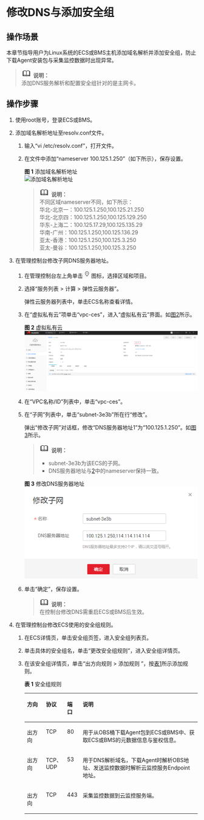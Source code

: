 # 修改DNS与添加安全组<a name="ZH-CN_TOPIC_0150354069"></a>

## 操作场景<a name="zh-cn_topic_0078544024_section10035481163223"></a>

本章节指导用户为Linux系统的ECS或BMS主机添加域名解析并添加安全组，防止下载Agent安装包与采集监控数据时出现异常。

>![](public_sys-resources/icon-note.gif) **说明：**   
>添加DNS服务解析和配置安全组针对的是主网卡。  

## 操作步骤<a name="zh-cn_topic_0078544024_section47827882164755"></a>

1.  使用root账号，登录ECS或BMS。
2.  <a name="zh-cn_topic_0078544024_li30189854165124"></a>添加域名解析地址至resolv.conf文件。
    1.  输入“vi /etc/resolv.conf”，打开文件。
    2.  在文件中添加“nameserver 100.125.1.250”（如下所示），保存设置。

        **图 1**  添加域名解析地址<a name="fig152111017228"></a>  
        ![](figures/添加域名解析地址.png "添加域名解析地址")

        >![](public_sys-resources/icon-note.gif) **说明：**   
        >不同区域nameserver不同，如下所示：  
        >华北-北京一：100.125.1.250,100.125.21.250  
        >华北-北京四：100.125.1.250,100.125.129.250  
        >华东-上海二：100.125.17.29,100.125.135.29  
        >华南-广州：100.125.1.250,100.125.136.29  
        >亚太-香港：100.125.1.250,100.125.3.250  
        >亚太-曼谷：100.125.1.250,100.125.3.250  


3.  在管理控制台修改子网DNS服务器地址。
    1.  在管理控制台左上角单击![](figures/icon-region.png)图标，选择区域和项目。
    2.  选择“服务列表 \> 计算 \> 弹性云服务器”。

        弹性云服务器列表中，单击ECS名称查看详情。

    3.  在“虚拟私有云”项单击“vpc-ces”，进入“虚拟私有云”界面。如[图2](#fig0772121318363)所示。

        **图 2**  虚拟私有云<a name="fig0772121318363"></a>  
        ![](figures/虚拟私有云.png "虚拟私有云")

    4.  在“VPC名称/ID”列表中，单击“vpc-ces”。
    5.  在“子网”列表中，单击“subnet-3e3b”所在行“修改”。

        弹出“修改子网”对话框，修改“DNS服务器地址1”为“100.125.1.250”。如[图3](#fig6241144284010)所示。

        >![](public_sys-resources/icon-note.gif) **说明：**   
        >-   subnet-3e3b为该ECS的子网。  
        >-   DNS服务器地址与[2](#zh-cn_topic_0078544024_li30189854165124)中的nameserver保持一致。  

        **图 3**  修改DNS服务器地址<a name="fig6241144284010"></a>  
        ![](figures/修改DNS服务器地址.png "修改DNS服务器地址")

    6.  单击“确定”，保存设置。

        >![](public_sys-resources/icon-note.gif) **说明：**   
        >在控制台修改DNS需重启ECS或BMS后生效。  


4.  在管理控制台修改ECS使用的安全组规则。
    1.  在ECS详情页，单击安全组页签，进入安全组列表页。
    2.  单击具体的安全组名，单击“更改安全组规则”，进入安全组详情页。
    3.  在该安全组详情页，单击“出方向规则 \> 添加规则 ”，按[表1](#table89472534275)所示添加规则。

        **表 1**  安全组规则

        <a name="table89472534275"></a>
        <table><thead align="left"><tr id="row12943453152710"><th class="cellrowborder" valign="top" width="11%" id="mcps1.2.5.1.1"><p id="p69421453152713"><a name="p69421453152713"></a><a name="p69421453152713"></a>方向</p>
        </th>
        <th class="cellrowborder" valign="top" width="11.43%" id="mcps1.2.5.1.2"><p id="p149428533277"><a name="p149428533277"></a><a name="p149428533277"></a>协议</p>
        </th>
        <th class="cellrowborder" valign="top" width="8.21%" id="mcps1.2.5.1.3"><p id="p69424532275"><a name="p69424532275"></a><a name="p69424532275"></a>端口</p>
        </th>
        <th class="cellrowborder" valign="top" width="69.36%" id="mcps1.2.5.1.4"><p id="p894395312278"><a name="p894395312278"></a><a name="p894395312278"></a>说明</p>
        </th>
        </tr>
        </thead>
        <tbody><tr id="row49431153112718"><td class="cellrowborder" valign="top" width="11%" headers="mcps1.2.5.1.1 "><p id="p1494312539277"><a name="p1494312539277"></a><a name="p1494312539277"></a>出方向</p>
        </td>
        <td class="cellrowborder" valign="top" width="11.43%" headers="mcps1.2.5.1.2 "><p id="p14943185382715"><a name="p14943185382715"></a><a name="p14943185382715"></a>TCP</p>
        </td>
        <td class="cellrowborder" valign="top" width="8.21%" headers="mcps1.2.5.1.3 "><p id="p594325317274"><a name="p594325317274"></a><a name="p594325317274"></a>80</p>
        </td>
        <td class="cellrowborder" valign="top" width="69.36%" headers="mcps1.2.5.1.4 "><p id="p16651028185814"><a name="p16651028185814"></a><a name="p16651028185814"></a>用于从OBS桶下载Agent包到ECS或BMS中、获取ECS或BMS的元数据信息与鉴权信息。</p>
        </td>
        </tr>
        <tr id="row6944145315277"><td class="cellrowborder" valign="top" width="11%" headers="mcps1.2.5.1.1 "><p id="p69441453102716"><a name="p69441453102716"></a><a name="p69441453102716"></a>出方向</p>
        </td>
        <td class="cellrowborder" valign="top" width="11.43%" headers="mcps1.2.5.1.2 "><p id="p1394425315273"><a name="p1394425315273"></a><a name="p1394425315273"></a>TCP、UDP</p>
        </td>
        <td class="cellrowborder" valign="top" width="8.21%" headers="mcps1.2.5.1.3 "><p id="p6944185312278"><a name="p6944185312278"></a><a name="p6944185312278"></a>53</p>
        </td>
        <td class="cellrowborder" valign="top" width="69.36%" headers="mcps1.2.5.1.4 "><p id="p1051336115813"><a name="p1051336115813"></a><a name="p1051336115813"></a>用于DNS解析域名，下载Agent时解析OBS地址、发送监控数据时解析云监控服务Endpoint地址。</p>
        </td>
        </tr>
        <tr id="row19947105314275"><td class="cellrowborder" valign="top" width="11%" headers="mcps1.2.5.1.1 "><p id="p1894418532279"><a name="p1894418532279"></a><a name="p1894418532279"></a>出方向</p>
        </td>
        <td class="cellrowborder" valign="top" width="11.43%" headers="mcps1.2.5.1.2 "><p id="p15947145313278"><a name="p15947145313278"></a><a name="p15947145313278"></a>TCP</p>
        </td>
        <td class="cellrowborder" valign="top" width="8.21%" headers="mcps1.2.5.1.3 "><p id="p1194755318274"><a name="p1194755318274"></a><a name="p1194755318274"></a>443</p>
        </td>
        <td class="cellrowborder" valign="top" width="69.36%" headers="mcps1.2.5.1.4 "><p id="p2748650125812"><a name="p2748650125812"></a><a name="p2748650125812"></a>采集监控数据到云监控服务端。</p>
        </td>
        </tr>
        </tbody>
        </table>



